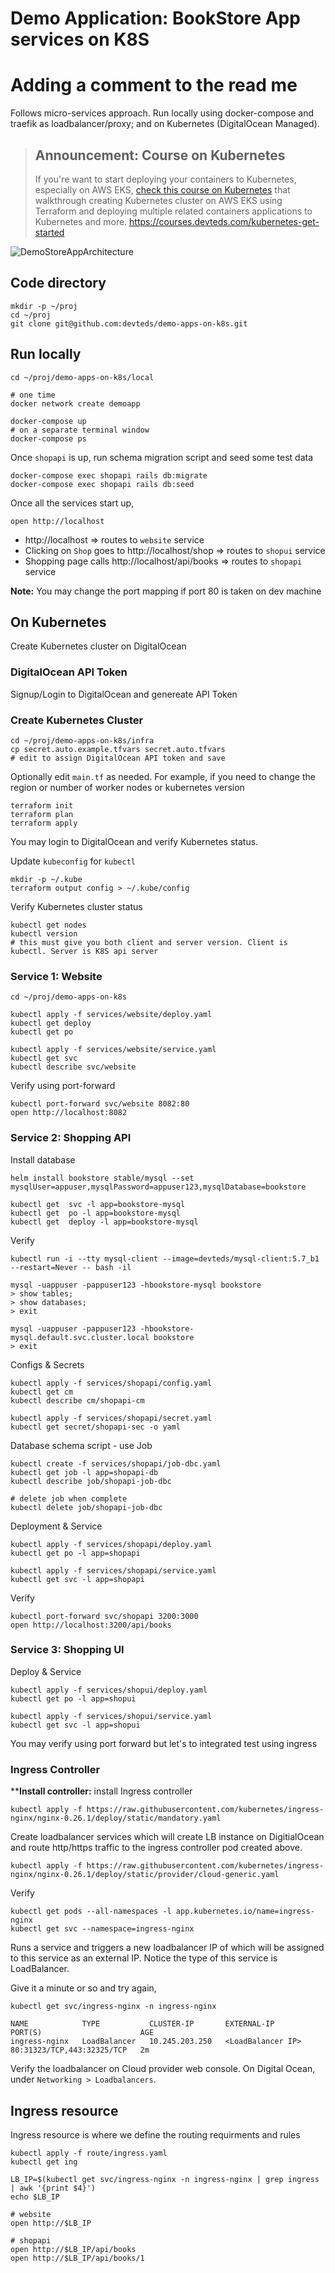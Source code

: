 # Demo Application: BookStore App services on K8S 
# Adding a comment to the read me
Follows micro-services approach. Run locally using docker-compose and traefik as loadbalancer/proxy; and on Kubernetes (DigitalOcean Managed).

> ## Announcement: Course on Kubernetes
> If you're want to start deploying your containers to Kubernetes, especially on AWS EKS, [check this course on Kubernetes](https://courses.devteds.com/kubernetes-get-started) that walkthrough creating Kubernetes cluster on AWS EKS using Terraform and deploying multiple related containers applications to Kubernetes and more. https://courses.devteds.com/kubernetes-get-started

![DemoStoreAppArchitecture](https://github.com/devteds/demo-app-bookstore/blob/master/doc/demo-app-architecture.png)

## Code directory

```
mkdir -p ~/proj
cd ~/proj
git clone git@github.com:devteds/demo-apps-on-k8s.git
```

## Run locally

```
cd ~/proj/demo-apps-on-k8s/local

# one time
docker network create demoapp

docker-compose up
# on a separate terminal window
docker-compose ps
```

Once `shopapi` is up, run schema migration script and seed some test data

```
docker-compose exec shopapi rails db:migrate
docker-compose exec shopapi rails db:seed
```

Once all the services start up,

```
open http://localhost
```

- http://localhost => routes to `website` service
- Clicking on `Shop` goes to http://localhost/shop => routes to `shopui` service
- Shopping page calls http://localhost/api/books => routes to `shopapi` service


**Note:** You may change the port mapping if port 80 is taken on dev machine


## On Kubernetes

Create Kubernetes cluster on DigitalOcean

### DigitalOcean API Token

Signup/Login to DigitalOcean and genereate API Token

### Create Kubernetes Cluster

```
cd ~/proj/demo-apps-on-k8s/infra
cp secret.auto.example.tfvars secret.auto.tfvars
# edit to assign DigitalOcean API token and save
```

Optionally edit `main.tf` as needed. For example, if you need to change the region or number of worker nodes or kubernetes version

```
terraform init
terraform plan
terraform apply
```

You may login to DigitalOcean and verify Kubernetes status.

Update `kubeconfig` for `kubectl`

```
mkdir -p ~/.kube
terraform output config > ~/.kube/config
```

Verify Kubernetes cluster status

```
kubectl get nodes
kubectl version
# this must give you both client and server version. Client is kubectl. Server is K8S api server
```

### Service 1: Website

```
cd ~/proj/demo-apps-on-k8s

kubectl apply -f services/website/deploy.yaml
kubectl get deploy
kubectl get po

kubectl apply -f services/website/service.yaml
kubectl get svc
kubectl describe svc/website
```

Verify using port-forward

```
kubectl port-forward svc/website 8082:80
open http://localhost:8082
```

### Service 2: Shopping API

Install database

```
helm install bookstore stable/mysql --set mysqlUser=appuser,mysqlPassword=appuser123,mysqlDatabase=bookstore

kubectl get  svc -l app=bookstore-mysql
kubectl get  po -l app=bookstore-mysql
kubectl get  deploy -l app=bookstore-mysql
```

Verify

```
kubectl run -i --tty mysql-client --image=devteds/mysql-client:5.7_b1 --restart=Never -- bash -il

mysql -uappuser -pappuser123 -hbookstore-mysql bookstore
> show tables;
> show databases;
> exit

mysql -uappuser -pappuser123 -hbookstore-mysql.default.svc.cluster.local bookstore
> exit
```

Configs & Secrets

```
kubectl apply -f services/shopapi/config.yaml
kubectl get cm
kubectl describe cm/shopapi-cm

kubectl apply -f services/shopapi/secret.yaml
kubectl get secret/shopapi-sec -o yaml
```

Database schema script - use Job

```
kubectl create -f services/shopapi/job-dbc.yaml
kubectl get job -l app=shopapi-db
kubectl describe job/shopapi-job-dbc

# delete job when complete
kubectl delete job/shopapi-job-dbc
```

Deployment & Service

```
kubectl apply -f services/shopapi/deploy.yaml
kubectl get po -l app=shopapi

kubectl apply -f services/shopapi/service.yaml
kubectl get svc -l app=shopapi
```

Verify

```
kubectl port-forward svc/shopapi 3200:3000
open http://localhost:3200/api/books
```

### Service 3: Shopping UI

Deploy & Service

```
kubectl apply -f services/shopui/deploy.yaml
kubectl get po -l app=shopui

kubectl apply -f services/shopui/service.yaml
kubectl get svc -l app=shopui
```

You may verify using port forward but let's to integrated test using ingress

### Ingress Controller

****Install controller:** install Ingress controller

```
kubectl apply -f https://raw.githubusercontent.com/kubernetes/ingress-nginx/nginx-0.26.1/deploy/static/mandatory.yaml
```

Create loadbalancer services which will create LB instance on DigitialOcean and route http/https traffic to the ingress controller pod created above.

```
kubectl apply -f https://raw.githubusercontent.com/kubernetes/ingress-nginx/nginx-0.26.1/deploy/static/provider/cloud-generic.yaml
```

Verify

```
kubectl get pods --all-namespaces -l app.kubernetes.io/name=ingress-nginx
kubectl get svc --namespace=ingress-nginx
```

Runs a service and triggers a new loadbalancer IP of which will be assigned to this service as an external IP. Notice the type of this service is LoadBalancer.

Give it a minute or so and try again,

```
kubectl get svc/ingress-nginx -n ingress-nginx

NAME            TYPE           CLUSTER-IP       EXTERNAL-IP         PORT(S)                      AGE
ingress-nginx   LoadBalancer   10.245.203.250   <LoadBalancer IP>   80:31323/TCP,443:32325/TCP   2m
```

Verify the loadbalancer on Cloud provider web console. On Digital Ocean, under `Networking > Loadbalancers`. 

## Ingress resource

Ingress resource is where we define the routing requirments and rules


```
kubectl apply -f route/ingress.yaml
kubectl get ing
```

```
LB_IP=$(kubectl get svc/ingress-nginx -n ingress-nginx | grep ingress | awk '{print $4}')
echo $LB_IP

# website
open http://$LB_IP

# shopapi
open http://$LB_IP/api/books
open http://$LB_IP/api/books/1
```
